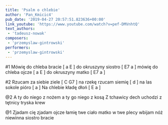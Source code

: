 ```yaml
---
title: 'Psalm o chlebie'
author: 'Pan_Kmicic4'
pub_date: '2019-04-27 20:57:51.823636+00:00'
link_youtube: 'https://www.youtube.com/watch?v=pef-DMVnhtQ'
text_authors:
 - 'tadeusz-nowak'
composers:
 - 'przemyslaw-gintrowski'
performers:
 - 'przemyslaw-gintrowski'
---
```


#1
Mówię do chleba bracie [ a E ]
do okruszyny siostro [ E7 a ]
mówię do chleba ojcze [ a E ]
do okruszyny matko [ E7 a ]

#2
Rzucam za siebie ziele [ C G7 ]
na rzekę rzucam siemię [ d ]
na las sokole pióro [ a ]
Na chlebie kładę dłoń [ E a ]

@2
A ty do niego z nożem
a ty go niego z kosą
Z tchawicy dech uchodzi
z tętnicy tryska krew

@1
Zjadam cię zjadam ojcze
łamię twe ciało matko
w twe plecy wbijam nóż
niewinna siostro bracie